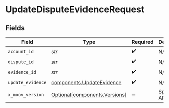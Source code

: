 # UpdateDisputeEvidenceRequest


## Fields

| Field                                                                  | Type                                                                   | Required                                                               | Description                                                            |
| ---------------------------------------------------------------------- | ---------------------------------------------------------------------- | ---------------------------------------------------------------------- | ---------------------------------------------------------------------- |
| `account_id`                                                           | *str*                                                                  | :heavy_check_mark:                                                     | N/A                                                                    |
| `dispute_id`                                                           | *str*                                                                  | :heavy_check_mark:                                                     | N/A                                                                    |
| `evidence_id`                                                          | *str*                                                                  | :heavy_check_mark:                                                     | N/A                                                                    |
| `update_evidence`                                                      | [components.UpdateEvidence](../../models/components/updateevidence.md) | :heavy_check_mark:                                                     | N/A                                                                    |
| `x_moov_version`                                                       | [Optional[components.Versions]](../../models/components/versions.md)   | :heavy_minus_sign:                                                     | Specify an API version.                                                |